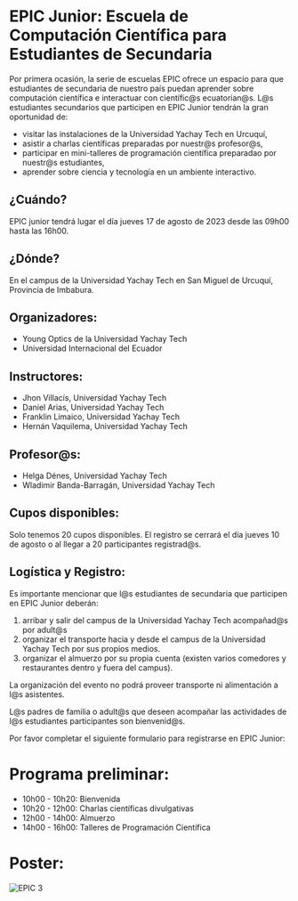 # EPIC Junior: Escuela de Computación Científica para Estudiantes de Secundaria

Por primera ocasión, la serie de escuelas EPIC ofrece un espacio para que estudiantes de secundaria de nuestro país puedan aprender sobre computación científica e interactuar con científic@s ecuatorian@s. L@s estudiantes secundarios que participen en EPIC Junior tendrán la gran oportunidad de: 

- visitar las instalaciones de la Universidad Yachay Tech en Urcuquí,
- asistir a charlas científicas preparadas por nuestr@s profesor@s,
- participar en mini-talleres de programación científica preparadao por nuestr@s estudiantes,
- aprender sobre ciencia y tecnología en un ambiente interactivo.

## ¿Cuándo?

EPIC junior tendrá lugar el día jueves 17 de agosto de 2023 desde las 09h00 hasta las 16h00.

## ¿Dónde?

En el campus de la Universidad Yachay Tech en San Miguel de Urcuquí, Provincia de Imbabura.

## Organizadores:
- Young Optics de la Universidad Yachay Tech
- Universidad Internacional del Ecuador

## Instructores:

- Jhon Villacís, Universidad Yachay Tech
- Daniel Arias, Universidad Yachay Tech
- Franklin Limaico, Universidad Yachay Tech
- Hernán Vaquilema, Universidad Yachay Tech

## Profesor@s:

- Helga Dénes, Universidad Yachay Tech
- Wladimir Banda-Barragán, Universidad Yachay Tech

## Cupos disponibles:

Solo tenemos 20 cupos disponibles. El registro se cerrará el día jueves 10 de agosto o al llegar a 20 participantes registrad@s.


## Logística y Registro:

Es importante mencionar que l@s estudiantes de secundaria que participen en EPIC Junior deberán:

1. arribar y salir del campus de la Universidad Yachay Tech acompañad@s por adult@s
2. organizar el transporte hacia y desde el campus de la Universidad Yachay Tech por sus propios medios.
3. organizar el almuerzo por su propia cuenta (existen varios comedores y restaurantes dentro y fuera del campus).

La organización del evento no podrá proveer transporte ni alimentación a l@s asistentes.

L@s padres de familia o adult@s que deseen acompañar las actividades de l@s estudiantes participantes son bienvenid@s.

Por favor completar el siguiente formulario para registrarse en EPIC Junior:



# Programa preliminar:

- 10h00 - 10h20: Bienvenida
- 10h20 - 12h00: Charlas científicas divulgativas
- 12h00 - 14h00: Almuerzo
- 14h00 - 16h00: Talleres de Programación Científica

# Poster: 

![EPIC 3](https://github.com/ciencialatitud0/EPIC_3/assets/30240951/6a77d0ce-a847-4da0-91fe-04183c50e099)





